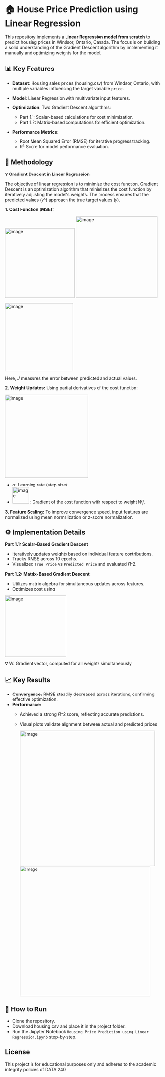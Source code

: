 # 🏠 House Price Prediction using Linear Regression

This repository implements a **Linear Regression model from scratch** to predict housing prices in Windsor, Ontario, Canada. The focus is on building a solid understanding of the Gradient Descent algorithm by implementing it manually and optimizing weights for the model.

## 📊 Key Features

- **Dataset**: Housing sales prices (housing.csv) from Windsor, Ontario, with multiple variables influencing the target variable `price`.
  
- **Model**: Linear Regression with multivariate input features.
  
- **Optimization**: Two Gradient Descent algorithms:
  - Part 1.1: Scalar-based calculations for cost minimization.
  - Part 1.2: Matrix-based computations for efficient optimization.
    
- **Performance Metrics:**
   - Root Mean Squared Error (RMSE) for iterative progress tracking.
   - R² Score for model performance evaluation.
 
## 🧰 Methodology

**💡 Gradient Descent in Linear Regression**

The objective of linear regression is to minimize the cost function. Gradient Descent is an optimization algorithm that minimizes the cost function by iteratively adjusting the model's weights. The process ensures that the predicted values (𝑦^) approach the true target values (𝑦).

**1. Cost Function (MSE):**

  <img width="226" alt="image" src="https://github.com/user-attachments/assets/e35f952e-79ce-41b8-ab64-cdc9aa1e1452" />  <img width="264" alt="image" src="https://github.com/user-attachments/assets/5888f779-89e4-4a0e-aea7-706db5923b6f" />

  <img width="221" alt="image" src="https://github.com/user-attachments/assets/bd555fe2-6ca1-4965-8d18-dd742b410dce" />

  Here, 𝐽 measures the error between predicted and actual values.

**2. Weight Updates:** Using partial derivatives of the cost function:

<img width="269" alt="image" src="https://github.com/user-attachments/assets/4c335067-11c7-41a7-af50-bc9b018332d4" />

- α: Learning rate (step size).
- <img width="53" alt="image" src="https://github.com/user-attachments/assets/315527da-8c59-407a-af20-41ebd12c166f" /> : Gradient of the cost function with respect to weight 𝑊𝑗.

**3. Feature Scaling:** To improve convergence speed, input features are normalized using mean normalization or z-score normalization.

## ⚙️ Implementation Details

**Part 1.1: Scalar-Based Gradient Descent**

- Iteratively updates weights based on individual feature contributions.
- Tracks RMSE across 10 epochs.
- Visualized `True Price` vs `Predicted Price` and evaluated 𝑅^2.

**Part 1.2: Matrix-Based Gradient Descent**

 - Utilizes matrix algebra for simultaneous updates across features.
 - Optimizes cost using
   
  <img width="198" alt="image" src="https://github.com/user-attachments/assets/e6c87d7b-580d-45de-8f5c-c984a724c0c0" />
 
  ∇ W: Gradient vector, computed for all weights simultaneously.

## 📈 Key Results
- **Convergence:** RMSE steadily decreased across iterations, confirming effective optimization.
- **Performance:**
  - Achieved a strong 𝑅^2 score, reflecting accurate predictions.
  - Visual plots validate alignment between actual and predicted prices

    <img width="438" alt="image" src="https://github.com/user-attachments/assets/2e972759-4ef7-4759-b4ec-68a29a7a8f51" /> <img width="423" alt="image" src="https://github.com/user-attachments/assets/ffc66cf6-6ade-41c9-94f8-5c4bf4e44783" />

## 🚀 How to Run
- Clone the repository.
- Download housing.csv and place it in the project folder.
- Run the Jupyter Notebook `Housing Price Prediction using Linear Regression.ipynb` step-by-step.

## License

This project is for educational purposes only and adheres to the academic integrity policies of DATA 240.
